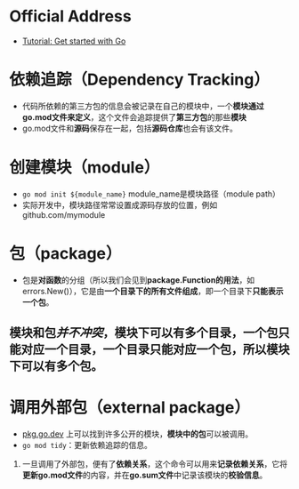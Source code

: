 # Official Address
+ [Tutorial: Get started with Go](https://golang.google.cn/doc/tutorial/getting-started)

# 依赖追踪（Dependency Tracking）
+ 代码所依赖的第三方包的信息会被记录在自己的模块中，一个**模块通过go.mod文件来定义**，这个文件会追踪提供了**第三方包**的那些**模块**
+ go.mod文件和**源码**保存在一起，包括**源码仓库**也会有该文件。

# 创建模块（module）
+ `go mod init ${module_name}` module_name是模块路径（module path）
+ 实际开发中，模块路径常常设置成源码存放的位置，例如 github.com/mymodule

# 包（package）
+ 包是**对函数**的分组（所以我们会见到**package.Function的用法**，如errors.New()），它是由**一个目录下的所有文件组成**，即一个目录下**只能表示一个包**。

## 模块和包*并不冲突*，模块下可以有多个目录，一个包只能对应一个目录，一个目录只能对应一个包，所以模块下可以有多个包。

# 调用外部包（external package）
+ [pkg.go.dev](pkg.go.dev) 上可以找到许多公开的模块，**模块中的包**可以被调用。
+ `go mod tidy`：更新依赖追踪的信息。
1. 一旦调用了外部包，便有了**依赖关系**，这个命令可以用来**记录依赖关系**，它将**更新go.mod文件**的内容，并在**go.sum文件**中记录该模块的**校验信息**。
